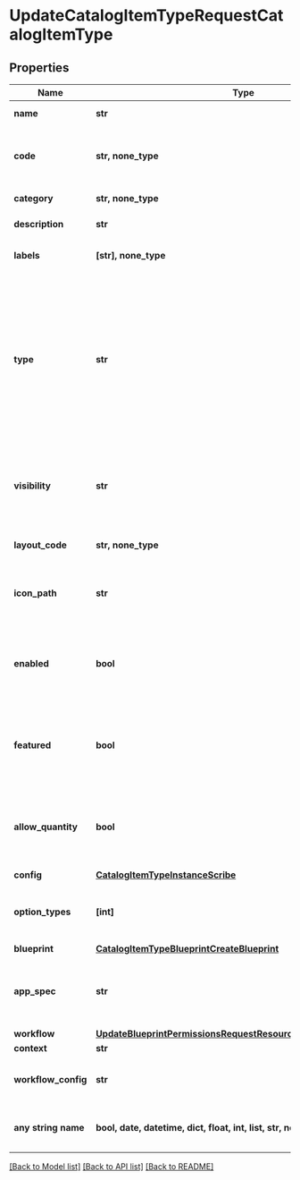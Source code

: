 # UpdateCatalogItemTypeRequestCatalogItemType


## Properties
Name | Type | Description | Notes
------------ | ------------- | ------------- | -------------
**name** | **str** | Catalog Item Type name | [optional] 
**code** | **str, none_type** | Useful shortcode for provisioning naming schemes and export reference. | [optional] 
**category** | **str, none_type** | Catalog Item Type category | [optional] 
**description** | **str** | Catalog Item Type description | [optional] 
**labels** | **[str], none_type** | Array of label strings, can be used for filtering. | [optional] 
**type** | **str** | Type, &#x60;instance&#x60;, &#x60;blueprint&#x60; or &#x60;workflow&#x60;. This determines whether an Instance or App will be provisioned. Instance types require a config and blueprint requires a blueprint and appSpec, while workflow types requires a workflow and context. | [optional]  if omitted the server will use the default value of "workflow"
**visibility** | **str** | Visibility - Set to public to allow all tenants | [optional]  if omitted the server will use the default value of "private"
**layout_code** | **str, none_type** | Identifier primarily used for Plugin Catalog Item Types | [optional] 
**icon_path** | **str** | Icon Path, relative location of an icon image, eg. /assets/containers-png/nginx.png. | [optional] 
**enabled** | **bool** | Can be used to enable / disable the catalog item type. | [optional]  if omitted the server will use the default value of True
**featured** | **bool** | Can be used to feature the catalog item type. | [optional]  if omitted the server will use the default value of False
**allow_quantity** | **bool** | Can users order more than one of this item at a time. | [optional]  if omitted the server will use the default value of False
**config** | [**CatalogItemTypeInstanceScribe**](CatalogItemTypeInstanceScribe.md) |  | [optional] 
**option_types** | **[int]** | Array of option type IDs, see Inputs. Only applies to type instance and blueprint. | [optional] 
**blueprint** | [**CatalogItemTypeBlueprintCreateBlueprint**](CatalogItemTypeBlueprintCreateBlueprint.md) |  | [optional] 
**app_spec** | **str** | The appSpec for blueprint type catalog items is a string in the Scribe YAML format with fields | [optional] 
**workflow** | [**UpdateBlueprintPermissionsRequestResourcePermissionSitesInner**](UpdateBlueprintPermissionsRequestResourcePermissionSitesInner.md) |  | [optional] 
**context** | **str** |  | [optional] 
**workflow_config** | **str** | Configuration object that contains settings for the workflow. | [optional] 
**any string name** | **bool, date, datetime, dict, float, int, list, str, none_type** | any string name can be used but the value must be the correct type | [optional]

[[Back to Model list]](../README.md#documentation-for-models) [[Back to API list]](../README.md#documentation-for-api-endpoints) [[Back to README]](../README.md)


